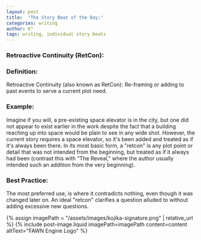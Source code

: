 ```yaml
---
layout: post
title:  "The Story Beat of the Day:"
categories: writing
author: K°
tags: writing, individual story beats
---
```


### Retroactive Continuity (RetCon):

### Definition:
Retroactive Continuity (also known as RetCon): Re-framing or adding to past events to serve a current plot need.

### Example:
Imagine if you will, a pre-existing space elevator is in the city, but one did not appear to exist earlier in the work despite the fact that a building reaching up into space would be plain to see in any wide shot.
However, the current story requires a space elevator, so it's been added and treated as if it's always been there. In its most basic form, a "retcon" is any plot point or detail that was not intended from the beginning, but treated as if it always had been (contrast this with "The Reveal," where the author usually intended such an addition from the very beginning).

### Best Practice:
The most preferred use, is where it contradicts nothing, even though it was changed later on. An ideal "retcon" clarifies a question alluded to without adding excessive new questions.

{% assign imagePath = "/assets/images/kojika-signature.png" | relative_url %}
{% include post-image.liquid imagePath=imagePath content=content altText="FAWN Engine Logo" %}